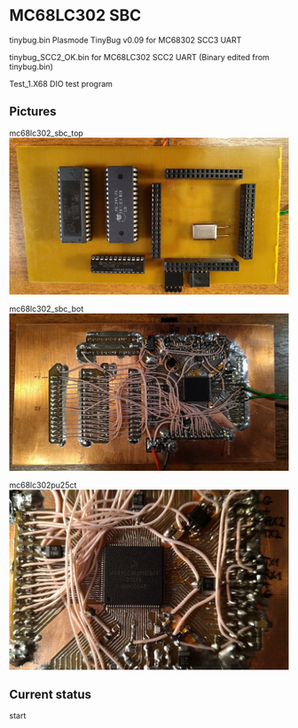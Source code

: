 
MC68LC302 SBC
==========
tinybug.bin Plasmode TinyBug v0.09 for MC68302 SCC3 UART

tinybug_SCC2_OK.bin for MC68LC302 SCC2 UART (Binary edited from tinybug.bin)

Test_1.X68 DIO test program
 
## Pictures

mc68lc302_sbc_top  
![mc68lc302_sbc_top ](/mc68lc302_sbc_top.jpg)

mc68lc302_sbc_bot   
![mc68lc302_sbc_bot](/mc68lc302_sbc_bot.jpg)

mc68lc302pu25ct  
![mc68lc302pu25ct](/mc68lc302pu25ct.jpg)

## Current status

start
